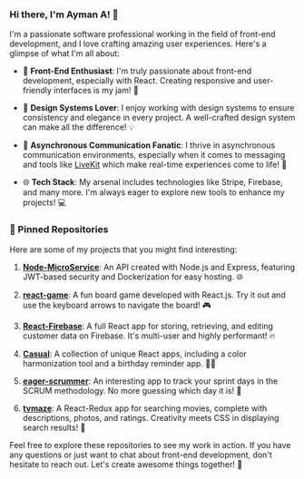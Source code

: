 ### Hi there, I'm Ayman A! 👋

I'm a passionate software professional working in the field of front-end development, and I love crafting amazing user experiences. Here's a glimpse of what I'm all about:

- 🚀 **Front-End Enthusiast**: I'm truly passionate about front-end development, especially with React. Creating responsive and user-friendly interfaces is my jam! 🌟

- 💎 **Design Systems Lover**: I enjoy working with design systems to ensure consistency and elegance in every project. A well-crafted design system can make all the difference! 💡

- 💬 **Asynchronous Communication Fanatic**: I thrive in asynchronous communication environments, especially when it comes to messaging and tools like [LiveKit](https://livekit.io/) which make real-time experiences come to life! 📢

- 🌐 **Tech Stack**: My arsenal includes technologies like Stripe, Firebase, and many more. I'm always eager to explore new tools to enhance my projects! 💻

### 📌 Pinned Repositories

Here are some of my projects that you might find interesting:

1. [**Node-MicroService**](https://github.com/alialiayman/Node-MicroService): An API created with Node.js and Express, featuring JWT-based security and Dockerization for easy hosting. 🌐

2. [**react-game**](https://github.com/alialiayman/react-game): A fun board game developed with React.js. Try it out and use the keyboard arrows to navigate the board! 🎮

3. [**React-Firebase**](https://github.com/alialiayman/React-Firebase): A full React app for storing, retrieving, and editing customer data on Firebase. It's multi-user and highly performant! 🔥

4. [**Casual**](https://github.com/alialiayman/Casual): A collection of unique React apps, including a color harmonization tool and a birthday reminder app. 🎨🎂

5. [**eager-scrummer**](https://github.com/alialiayman/eager-scrummer): An interesting app to track your sprint days in the SCRUM methodology. No more guessing which day it is! 📅

6. [**tvmaze**](https://github.com/alialiayman/tvmaze): A React-Redux app for searching movies, complete with descriptions, photos, and ratings. Creativity meets CSS in displaying search results! 🎥

Feel free to explore these repositories to see my work in action. If you have any questions or just want to chat about front-end development, don't hesitate to reach out. Let's create awesome things together! 🚀
